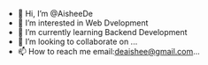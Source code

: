 - 👋 Hi, I’m @AisheeDe
- 👀 I’m interested in Web Dvelopment
- 🌱 I’m currently learning Backend Development
- 💞️ I’m looking to collaborate on ...
- 📫 How to reach me email:deaishee@gmail.com...

<!---
AisheeDe/AisheeDe is a ✨ special ✨ repository because its `README.md` (this file) appears on your GitHub profile.
You can click the Preview link to take a look at your changes.
--->

